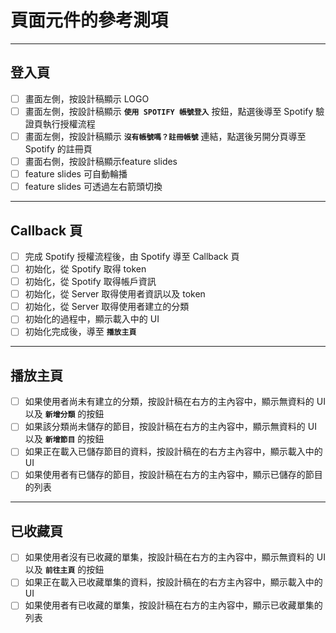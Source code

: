 # 頁面元件的參考測項

---

## 登入頁

- [ ] 畫面左側，按設計稿顯示 LOGO
- [ ] 畫面左側，按設計稿顯示 **`使用 SPOTIFY 帳號登入`** 按鈕，點選後導至 Spotify 驗證頁執行授權流程
- [ ] 畫面左側，按設計稿顯示 **`沒有帳號嗎？註冊帳號`** 連結，點選後另開分頁導至 Spotify 的註冊頁
- [ ] 畫面右側，按設計稿顯示feature slides
- [ ] feature slides 可自動輪播
- [ ] feature slides 可透過左右箭頭切換

---

## Callback 頁

- [ ] 完成 Spotify 授權流程後，由 Spotify 導至 Callback 頁
- [ ] 初始化，從 Spotify 取得 token
- [ ] 初始化，從 Spotify 取得帳戶資訊
- [ ] 初始化，從 Server 取得使用者資訊以及 token
- [ ] 初始化，從 Server 取得使用者建立的分類
- [ ] 初始化的過程中，顯示載入中的 UI
- [ ] 初始化完成後，導至 **`播放主頁`**

---

## 播放主頁

- [ ] 如果使用者尚未有建立的分類，按設計稿在右方的主內容中，顯示無資料的 UI 以及 **`新增分類`** 的按鈕
- [ ] 如果該分類尚未儲存的節目，按設計稿在右方的主內容中，顯示無資料的 UI 以及 **`新增節目`** 的按鈕
- [ ] 如果正在載入已儲存節目的資料，按設計稿在的右方主內容中，顯示載入中的 UI
- [ ] 如果使用者有已儲存的節目，按設計稿在右方的主內容中，顯示已儲存的節目的列表

---

## 已收藏頁

- [ ] 如果使用者沒有已收藏的單集，按設計稿在右方的主內容中，顯示無資料的 UI 以及 **`前往主頁`** 的按鈕
- [ ] 如果正在載入已收藏單集的資料，按設計稿在的右方主內容中，顯示載入中的 UI
- [ ] 如果使用者有已收藏的單集，按設計稿在右方的主內容中，顯示已收藏單集的列表